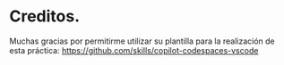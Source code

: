 # Creditos.

Muchas gracias por permitirme utilizar su plantilla para la realización de esta práctica: https://github.com/skills/copilot-codespaces-vscode